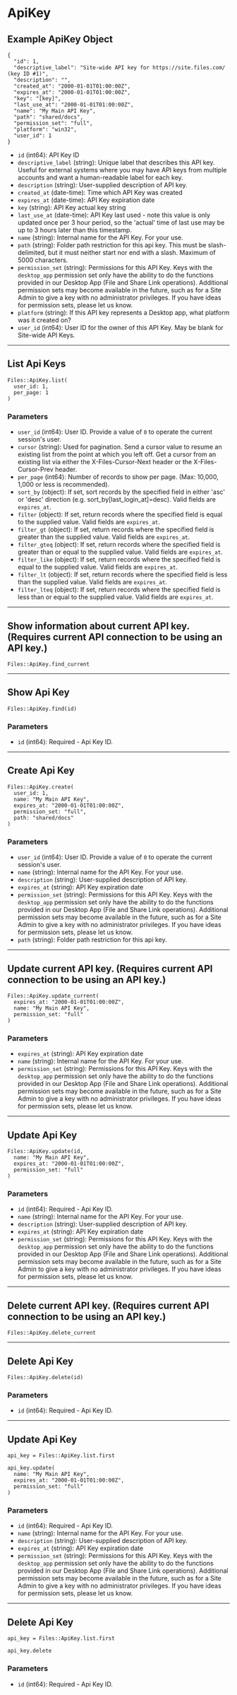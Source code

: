 # ApiKey

## Example ApiKey Object

```
{
  "id": 1,
  "descriptive_label": "Site-wide API key for https://site.files.com/ (key ID #1)",
  "description": "",
  "created_at": "2000-01-01T01:00:00Z",
  "expires_at": "2000-01-01T01:00:00Z",
  "key": "[key]",
  "last_use_at": "2000-01-01T01:00:00Z",
  "name": "My Main API Key",
  "path": "shared/docs",
  "permission_set": "full",
  "platform": "win32",
  "user_id": 1
}
```

* `id` (int64): API Key ID
* `descriptive_label` (string): Unique label that describes this API key.  Useful for external systems where you may have API keys from multiple accounts and want a human-readable label for each key.
* `description` (string): User-supplied description of API key.
* `created_at` (date-time): Time which API Key was created
* `expires_at` (date-time): API Key expiration date
* `key` (string): API Key actual key string
* `last_use_at` (date-time): API Key last used - note this value is only updated once per 3 hour period, so the 'actual' time of last use may be up to 3 hours later than this timestamp.
* `name` (string): Internal name for the API Key.  For your use.
* `path` (string): Folder path restriction for this api key. This must be slash-delimited, but it must neither start nor end with a slash. Maximum of 5000 characters.
* `permission_set` (string): Permissions for this API Key.  Keys with the `desktop_app` permission set only have the ability to do the functions provided in our Desktop App (File and Share Link operations).  Additional permission sets may become available in the future, such as for a Site Admin to give a key with no administrator privileges.  If you have ideas for permission sets, please let us know.
* `platform` (string): If this API key represents a Desktop app, what platform was it created on?
* `user_id` (int64): User ID for the owner of this API Key.  May be blank for Site-wide API Keys.


---

## List Api Keys

```
Files::ApiKey.list(
  user_id: 1, 
  per_page: 1
)
```

### Parameters

* `user_id` (int64): User ID.  Provide a value of `0` to operate the current session's user.
* `cursor` (string): Used for pagination.  Send a cursor value to resume an existing list from the point at which you left off.  Get a cursor from an existing list via either the X-Files-Cursor-Next header or the X-Files-Cursor-Prev header.
* `per_page` (int64): Number of records to show per page.  (Max: 10,000, 1,000 or less is recommended).
* `sort_by` (object): If set, sort records by the specified field in either 'asc' or 'desc' direction (e.g. sort_by[last_login_at]=desc). Valid fields are `expires_at`.
* `filter` (object): If set, return records where the specified field is equal to the supplied value. Valid fields are `expires_at`.
* `filter_gt` (object): If set, return records where the specified field is greater than the supplied value. Valid fields are `expires_at`.
* `filter_gteq` (object): If set, return records where the specified field is greater than or equal to the supplied value. Valid fields are `expires_at`.
* `filter_like` (object): If set, return records where the specified field is equal to the supplied value. Valid fields are `expires_at`.
* `filter_lt` (object): If set, return records where the specified field is less than the supplied value. Valid fields are `expires_at`.
* `filter_lteq` (object): If set, return records where the specified field is less than or equal to the supplied value. Valid fields are `expires_at`.


---

## Show information about current API key.  (Requires current API connection to be using an API key.)

```
Files::ApiKey.find_current
```


---

## Show Api Key

```
Files::ApiKey.find(id)
```

### Parameters

* `id` (int64): Required - Api Key ID.


---

## Create Api Key

```
Files::ApiKey.create(
  user_id: 1, 
  name: "My Main API Key", 
  expires_at: "2000-01-01T01:00:00Z", 
  permission_set: "full", 
  path: "shared/docs"
)
```

### Parameters

* `user_id` (int64): User ID.  Provide a value of `0` to operate the current session's user.
* `name` (string): Internal name for the API Key.  For your use.
* `description` (string): User-supplied description of API key.
* `expires_at` (string): API Key expiration date
* `permission_set` (string): Permissions for this API Key.  Keys with the `desktop_app` permission set only have the ability to do the functions provided in our Desktop App (File and Share Link operations).  Additional permission sets may become available in the future, such as for a Site Admin to give a key with no administrator privileges.  If you have ideas for permission sets, please let us know.
* `path` (string): Folder path restriction for this api key.


---

## Update current API key.  (Requires current API connection to be using an API key.)

```
Files::ApiKey.update_current(
  expires_at: "2000-01-01T01:00:00Z", 
  name: "My Main API Key", 
  permission_set: "full"
)
```

### Parameters

* `expires_at` (string): API Key expiration date
* `name` (string): Internal name for the API Key.  For your use.
* `permission_set` (string): Permissions for this API Key.  Keys with the `desktop_app` permission set only have the ability to do the functions provided in our Desktop App (File and Share Link operations).  Additional permission sets may become available in the future, such as for a Site Admin to give a key with no administrator privileges.  If you have ideas for permission sets, please let us know.


---

## Update Api Key

```
Files::ApiKey.update(id, 
  name: "My Main API Key", 
  expires_at: "2000-01-01T01:00:00Z", 
  permission_set: "full"
)
```

### Parameters

* `id` (int64): Required - Api Key ID.
* `name` (string): Internal name for the API Key.  For your use.
* `description` (string): User-supplied description of API key.
* `expires_at` (string): API Key expiration date
* `permission_set` (string): Permissions for this API Key.  Keys with the `desktop_app` permission set only have the ability to do the functions provided in our Desktop App (File and Share Link operations).  Additional permission sets may become available in the future, such as for a Site Admin to give a key with no administrator privileges.  If you have ideas for permission sets, please let us know.


---

## Delete current API key.  (Requires current API connection to be using an API key.)

```
Files::ApiKey.delete_current
```


---

## Delete Api Key

```
Files::ApiKey.delete(id)
```

### Parameters

* `id` (int64): Required - Api Key ID.


---

## Update Api Key

```
api_key = Files::ApiKey.list.first

api_key.update(
  name: "My Main API Key",
  expires_at: "2000-01-01T01:00:00Z",
  permission_set: "full"
)
```

### Parameters

* `id` (int64): Required - Api Key ID.
* `name` (string): Internal name for the API Key.  For your use.
* `description` (string): User-supplied description of API key.
* `expires_at` (string): API Key expiration date
* `permission_set` (string): Permissions for this API Key.  Keys with the `desktop_app` permission set only have the ability to do the functions provided in our Desktop App (File and Share Link operations).  Additional permission sets may become available in the future, such as for a Site Admin to give a key with no administrator privileges.  If you have ideas for permission sets, please let us know.


---

## Delete Api Key

```
api_key = Files::ApiKey.list.first

api_key.delete
```

### Parameters

* `id` (int64): Required - Api Key ID.

